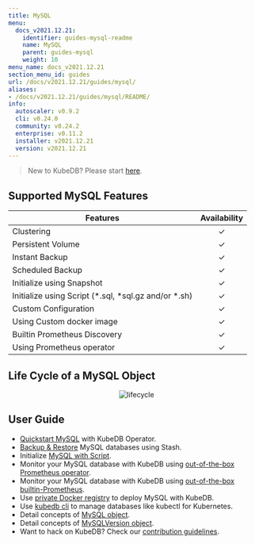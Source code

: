 ```yaml
---
title: MySQL
menu:
  docs_v2021.12.21:
    identifier: guides-mysql-readme
    name: MySQL
    parent: guides-mysql
    weight: 10
menu_name: docs_v2021.12.21
section_menu_id: guides
url: /docs/v2021.12.21/guides/mysql/
aliases:
- /docs/v2021.12.21/guides/mysql/README/
info:
  autoscaler: v0.9.2
  cli: v0.24.0
  community: v0.24.2
  enterprise: v0.11.2
  installer: v2021.12.21
  version: v2021.12.21
---
```


> New to KubeDB? Please start [here](/docs/v2021.12.21/README).

## Supported MySQL Features

| Features                                                | Availability |
| ------------------------------------------------------- | :----------: |
| Clustering                                              |   &#10003;   |
| Persistent Volume                                       |   &#10003;   |
| Instant Backup                                          |   &#10003;   |
| Scheduled Backup                                        |   &#10003;   |
| Initialize using Snapshot                               |   &#10003;   |
| Initialize using Script (\*.sql, \*sql.gz and/or \*.sh) |   &#10003;   |
| Custom Configuration                                    |   &#10003;   |
| Using Custom docker image                               |   &#10003;   |
| Builtin Prometheus Discovery                            |   &#10003;   |
| Using Prometheus operator                               |   &#10003;   |

## Life Cycle of a MySQL Object

<p align="center">
  <img alt="lifecycle"  src="/docs/v2021.12.21/images/mysql/mysql-lifecycle.png" >
</p>

## User Guide

- [Quickstart MySQL](/docs/v2021.12.21/guides/mysql/quickstart/) with KubeDB Operator.
- [Backup & Restore](/docs/v2021.12.21/guides/mysql/backup/overview/) MySQL databases using Stash.
- Initialize [MySQL with Script](/docs/v2021.12.21/guides/mysql/initialization/).
- Monitor your MySQL database with KubeDB using [out-of-the-box Prometheus operator](/docs/v2021.12.21/guides/mysql/monitoring/prometheus-operator/).
- Monitor your MySQL database with KubeDB using [out-of-the-box builtin-Prometheus](/docs/v2021.12.21/guides/mysql/monitoring/builtin-prometheus/).
- Use [private Docker registry](/docs/v2021.12.21/guides/mysql/private-registry/) to deploy MySQL with KubeDB.
- Use [kubedb cli](/docs/v2021.12.21/guides/mysql/cli/) to manage databases like kubectl for Kubernetes.
- Detail concepts of [MySQL object](/docs/v2021.12.21/guides/mysql/concepts/database/).
- Detail concepts of [MySQLVersion object](/docs/v2021.12.21/guides/mysql/concepts/catalog/).
- Want to hack on KubeDB? Check our [contribution guidelines](/docs/v2021.12.21/CONTRIBUTING).
